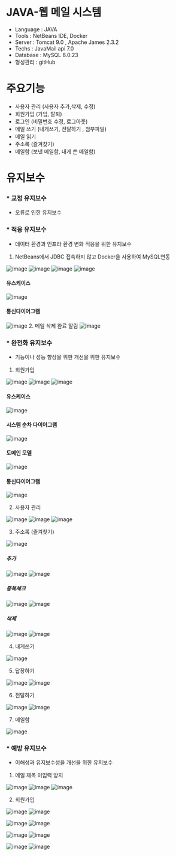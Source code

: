 # JAVA-웹 메일 시스템
- Language : JAVA
- Tools : NetBeans IDE, Docker
- Server : Tomcat 9.0 , Apache James 2.3.2
- Techs : JavaMail api 7.0
- Database : MySQL 8.0.23
- 형성관리 : gitHub

# 주요기능 
- 사용자 관리 (사용자 추가,삭제, 수정)
- 회원가입 (가입, 탈퇴) 
- 로그인 (비밀번호 수정, 로그아웃)
- 메일 쓰기 (내게쓰기, 전달하기 , 첨부파일)
- 메일 읽기
- 주소록 (즐겨찾기)
- 메일함 (보낸 메일함, 내게 쓴 메일함)

# 유지보수
### * 교정 유지보수
- 오류로 인한 유지보수
### * 적응 유지보수
- 데이터 환경과 인프라 환경 변화 적응을 위한 유지보수
 1. NetBeans에서 JDBC 접속하지 않고 Docker을 사용하여 MySQL연동
 
![image](https://user-images.githubusercontent.com/71927210/131784685-7a45fec5-9768-4f77-a308-20cbdeee37d1.png)
![image](https://user-images.githubusercontent.com/71927210/131784605-ffed49fa-4f55-47d7-be1c-ee3a533227f1.png)
![image](https://user-images.githubusercontent.com/71927210/131784610-2948b391-eb1c-448c-87f5-6b4d71118e0d.png)
![image](https://user-images.githubusercontent.com/71927210/131784722-137a5209-6e2e-437c-aa3c-444defcc9d5a.png)
#### 유스케이스
![image](https://user-images.githubusercontent.com/71927210/131784820-18adade1-2658-4dd4-b5f9-02b6ceb939f7.png)

#### 통신다이어그램
![image](https://user-images.githubusercontent.com/71927210/131784813-01b1cb1d-e495-40f9-ac79-c5a64b856036.png)
 2. 메일 삭제 완료 알림
![image](https://user-images.githubusercontent.com/71927210/131784966-ab176755-e678-4e38-8bca-6beee712dd14.png)

### * 완전화 유지보수
- 기능이나 성능 향상을 위한 개선을 위한 유지보수
 1. 회원가입 
 
![image](https://user-images.githubusercontent.com/71927210/131785712-e3b4379f-e480-4bb4-8742-b18b6928b0b3.png)
![image](https://user-images.githubusercontent.com/71927210/131785523-d6bf0dbd-7601-4ed1-b38e-6c8184374baa.png)
![image](https://user-images.githubusercontent.com/71927210/131785620-1a497b16-bb8c-4dda-8e23-28f7d05bd161.png)


#### 유스케이스 
![image](https://user-images.githubusercontent.com/71927210/131785086-10865b1b-fe7e-4592-93fc-6c6324b6e1de.png)

#### 시스템 순차 다이어그램 
![image](https://user-images.githubusercontent.com/71927210/131785110-84ce9504-5dfb-49bb-86b0-a4e13f44bb83.png)

#### 도메인 모델 
![image](https://user-images.githubusercontent.com/71927210/131785142-fa84370d-eff6-4788-9ce7-9f0cc204a42f.png)

#### 통신다이어그램
![image](https://user-images.githubusercontent.com/71927210/131785381-91c66941-f6a6-4a59-8ff5-484288f1cbd2.png)

 2. 사용자 관리
 
![image](https://user-images.githubusercontent.com/71927210/131785946-b15883db-584c-4ff4-afcf-a7de77a488cc.png)
![image](https://user-images.githubusercontent.com/71927210/131785959-36d12be4-d8d6-4188-b3d9-dcac7f63d182.png)
![image](https://user-images.githubusercontent.com/71927210/131785967-a9339889-2011-45b6-bd31-33946fb33c8b.png)

 3. 주소록 (즐겨찾기)
 
![image](https://user-images.githubusercontent.com/71927210/131786106-71fa833e-2b26-4d18-a4d8-b1a72853e7de.png)

##### 추가

![image](https://user-images.githubusercontent.com/71927210/131786114-e525d6fa-2761-4015-8623-7f5fb59d5d36.png)
![image](https://user-images.githubusercontent.com/71927210/131786118-12a10017-491f-47b3-bead-ce69e57eb135.png)

##### 중복체크

![image](https://user-images.githubusercontent.com/71927210/131786207-8d9913f8-f5d6-4e96-b540-5026f4c74b25.png)
![image](https://user-images.githubusercontent.com/71927210/131786215-92d747c2-ee5d-423b-8c10-11d40cd57070.png)


##### 삭제

![image](https://user-images.githubusercontent.com/71927210/131786398-01eb388e-f0ae-405d-9795-b8e3ef39af80.png)
![image](https://user-images.githubusercontent.com/71927210/131786423-538dea3d-ef87-499b-9239-2d1258ed3db8.png)

 4. 내게쓰기

![image](https://user-images.githubusercontent.com/71927210/131786811-c2bda2a9-2382-4c91-913d-6b6e810dfc68.png)


 5. 답장하기

![image](https://user-images.githubusercontent.com/71927210/131786659-aa11a222-8410-4543-a19d-9e4b37ff7780.png)
![image](https://user-images.githubusercontent.com/71927210/131786680-d3698eac-9155-4389-9079-adb5fb9e0bb6.png)


 6. 전달하기

![image](https://user-images.githubusercontent.com/71927210/131786712-de687fe8-8416-4d70-aa38-bf00a3f6fb43.png)
![image](https://user-images.githubusercontent.com/71927210/131786720-4c53c666-4403-4b03-91ca-6175a407ec3b.png)

 7. 메일함

![image](https://user-images.githubusercontent.com/71927210/131787837-71c6bb83-92d8-47e0-8843-a476af9400dc.png)

### * 예방 유지보수
- 이해성과 유지보수성을 개선을 위한 유지보수

 1. 메일 제목 미입력 방지


![image](https://user-images.githubusercontent.com/71927210/131786891-b823f00a-dac4-43de-bfbe-2ab5dfb4624a.png)
![image](https://user-images.githubusercontent.com/71927210/131786881-d875596b-7e1f-4a8f-b0f0-0545ade0f58b.png)
![image](https://user-images.githubusercontent.com/71927210/131786929-f475024a-14be-490a-80ac-6789b9a5fbca.png)

 2. 회원가입
 
![image](https://user-images.githubusercontent.com/71927210/131787175-a4be9492-48e3-4827-babf-11ff442d4c17.png)
![image](https://user-images.githubusercontent.com/71927210/131787185-42845982-0d7d-4a6e-92c4-d5d415c3f334.png)

![image](https://user-images.githubusercontent.com/71927210/131787205-80861f2c-d160-4870-b760-5d8c818fa940.png)
![image](https://user-images.githubusercontent.com/71927210/131787212-b7f5a91f-a7d6-41c3-b86b-bf782703a2f5.png)

![image](https://user-images.githubusercontent.com/71927210/131787227-bb2ab64d-3e2c-4079-9ce5-b3e490da8fec.png)
![image](https://user-images.githubusercontent.com/71927210/131787409-b18d11b8-ad43-49f8-9a0d-54b95cf7142c.png)

![image](https://user-images.githubusercontent.com/71927210/131787446-61b40ebb-ae86-4a60-9ec0-e308d1d26b41.png)
![image](https://user-images.githubusercontent.com/71927210/131787450-1ce10ced-2528-464f-9192-a4ca9c5c14e9.png)
